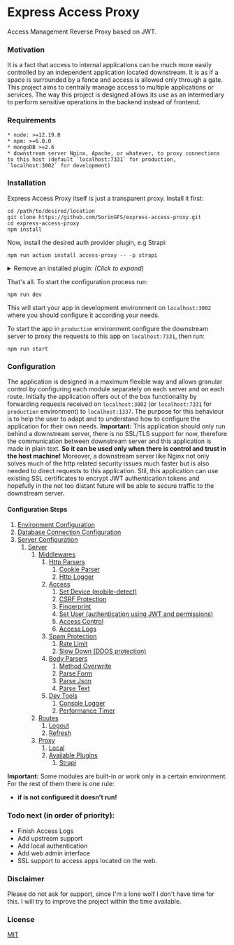 # Express Access Proxy

Access Management Reverse Proxy based on JWT.

### Motivation

It is a fact that access to internal applications can be much more easily controlled by an independent application located downstream. It is as if a space is surrounded by a fence and access is allowed only through a gate. This project aims to centrally manage access to multiple applications or services. The way this project is designed allows its use as an intermediary to perform sensitive operations in the backend instead of frontend.

### Requirements

    * node: >=12.19.0
    * npm: >=6.0.0
    * mongoDB >=2.6
    * downstream server Nginx, Apache, or whatever, to proxy connections to this host (default `localhost:7331` for production, `localhost:3002` for development)

### Installation

Express Access Proxy itself is just a transparent proxy. Install it first:

```shell
cd /path/to/desired/location
git clone https://github.com/SorinGFS/express-access-proxy.git 
cd express-access-proxy
npm install
```

Now, install the desired auth provider plugin, e.g Strapi:

```shell
npm run action install access-proxy -- -p strapi
```

<details>
<summary>Remove an installed plugin: <em>(Click to expand)</em></summary>

```shell
npm run action uninstall access-proxy -- -p strapi
```

</details>

That's all. To start the configuration process run:

```shell
npm run dev
```

This will start your app in development environment on `localhost:3002` where you should configure it according your needs.

To start the app in `production` environment configure the downstream server to proxy the requests to this app on `localhost:7331`, then run:

```shell
npm run start
```

### Configuration

The application is designed in a maximum flexible way and allows granular control by configuring each module separately on each server and on each route. Initially the application offers out of the box functionality by forwarding requests received on `localhost:3002` (or `localhost:7331` for `production` environment) to `localhost:1337`. The purpose for this behaviour is to help the user to adapt and to understand how to configure the application for their own needs. 
**Important:** This application should only run behind a downstream server, there is no SSL/TLS support for now, therefore the communication between downstream server and this application is made in plain text. **So it can be used only when there is control and trust in the host machine!** Moreover, a downstream server like Nginx not only solves much of the http related security issues much faster but is also needed to direct requests to this application. Stil, this application can use existing SSL certificates to encrypt JWT authentication tokens and hopefully in the not too distant future will be able to secure traffic to the downstream server.

#### Configuration Steps

1. [Environment Configuration](config/env)
1. [Database Connection Configuration](config/connections)
1. [Server Configuration](config/servers)
    1. [Server](server)
        1. [Middlewares](server/middlewares)
            1. [Http Parsers](server/middlewares/http-parsers)
                1. [Cookie Parser](server/middlewares/http-parsers/cookie-parser)
                1. [Http Logger](server/middlewares/http-parsers/volleyball)
            1. [Access](server/middlewares/access)
                1. [Set Device (mobile-detect)](server/middlewares/access/mobile-detect)
                1. [CSRF Protection](server/middlewares/access/csrf-protection)
                1. [Fingerprint](server/middlewares/access/fingerprint)
                1. [Set User (authentication using JWT and permissions)](server/middlewares/access/set-user)
                1. [Access Control](server/middlewares/access/access-control)
                1. [Access Logs](server/middlewares/access/access-logs)
            1. [Spam Protection](server/middlewares/spam-protection)
                1. [Rate Limit](server/middlewares/spam-protection/rate-limit)
                1. [Slow Down (DDOS protection)](server/middlewares/spam-protection/slow-down)
            1. [Body Parsers](server/middlewares/body-parsers)
                1. [Method Overwrite](server/middlewares/body-parsers/method-override)
                1. [Parse Form](server/middlewares/body-parsers/parse-form)
                1. [Parse Json](server/middlewares/body-parsers/parse-json)
                1. [Parse Text](server/middlewares/body-parsers/parse-text)
            1. [Dev Tools](server/middlewares/dev-tools)
                1. [Console Logger](server/middlewares/dev-tools/console-logger)
                1. [Performance Timer](server/middlewares/dev-tools/performance-timer)
        1. [Routes](server/routes)
            1. [Logout](server/routes/logout)
            1. [Refresh](server/routes/refresh)
        1. [Proxy](server/middlewares/proxy)
            1. [Local](server/middlewares/proxy/local)
            1. [Available Plugins](server/middlewares/proxy#plugins)
                1. [Strapi](https://github.com/SorinGFS/strapi-access-proxy#strapi-access-proxy)

**Important:** Some modules are built-in or work only in a certain environment. For the rest of them there is one rule:
- **if is not configured it doesn't run!**

### Todo next (in order of priority):

- Finish Access Logs
- Add upstream support
- Add local authentication
- Add web admin interface
- SSL support to access apps located on the web.

### Disclaimer

Please do not ask for support, since I'm a lone wolf I don't have time for this. I will try to improve the project within the time available.

### License

[MIT](LICENSE)
